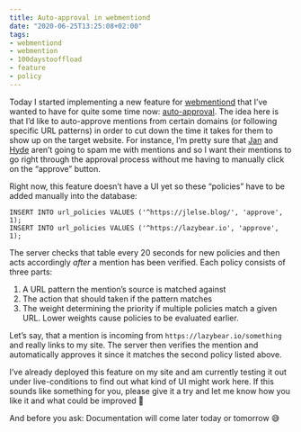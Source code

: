 ```yaml
---
title: Auto-approval in webmentiond
date: "2020-06-25T13:25:08+02:00"
tags:
- webmentiond
- webmention
- 100daystooffload
- feature
- policy
---
```


Today I started implementing a new feature for [webmentiond](https://github.com/zerok/webmentiond) that I’ve wanted to have for quite some time now: [auto-approval](https://github.com/zerok/webmentiond/commit/c8bf8c1240ac695565c46da2a8fd4e3f88ed763f). The idea here is that I’d like to auto-approve mentions from certain domains (or following specific URL patterns) in order to cut down the time it takes for them to show up on the target website. For instance, I’m pretty sure that [Jan](https://jlelse.blog/) and [Hyde](https://lazybear.io) aren’t going to spam me with mentions and so I want their mentions to go right through the approval process without me having to manually click on the “approve” button.

Right now, this feature doesn’t have a UI yet so these “policies” have to be added manually into the database:

	INSERT INTO url_policies VALUES ('^https://jlelse.blog/', 'approve', 1);
	INSERT INTO url_policies VALUES ('^https://lazybear.io', 'approve', 1);

The server checks that table every 20 seconds for new policies and then acts accordingly *after* a mention has been verified. Each policy consists of three parts:

1. A URL pattern the mention’s source is matched against
2. The action that should taken if the pattern matches
3. The weight determining the priority if multiple policies match a given URL. Lower weights cause policies to be evaluated earlier.

Let’s say, that a mention is incoming from `https://lazybear.io/something` and really links to my site. The server then verifies the mention and automatically approves it since it matches the second policy listed above.

I’ve already deployed this feature on my site and am currently testing it out under live-conditions to find out what kind of UI might work here. If this sounds like something for you, please give it a try and let me know how you like it and what could be improved 🙂

And before you ask: Documentation will come later today or tomorrow 😅 

